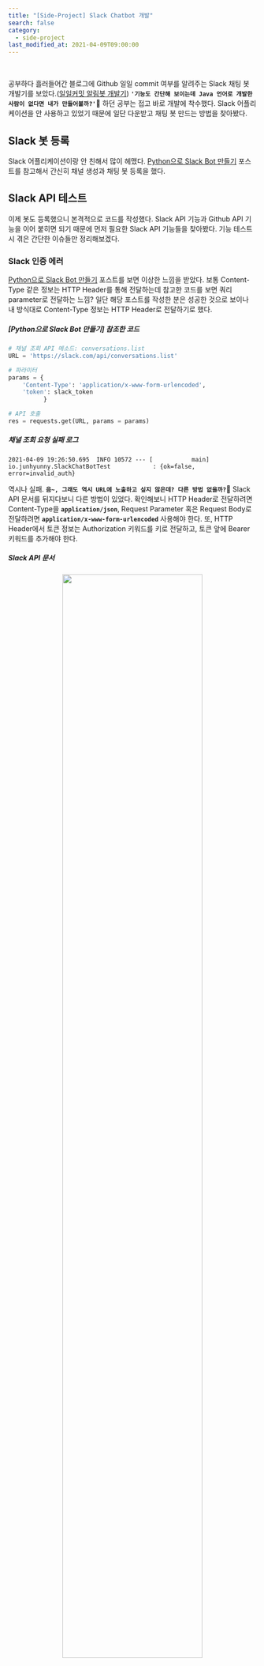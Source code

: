 ```yaml
---
title: "[Side-Project] Slack Chatbot 개발"
search: false
category:
  - side-project
last_modified_at: 2021-04-09T09:00:00
---
```


<br>

공부하다 흘러들어간 블로그에 Github 일일 commit 여부를 알려주는 Slack 채팅 봇 개발기를 보았다.([일일커밋 알림봇 개발기][mingrammer-blogLink]) 
**`'기능도 간단해 보이는데 Java 언어로 개발한 사람이 없다면 내가 만들어볼까?'`**🤔 
하던 공부는 접고 바로 개발에 착수했다. 
Slack 어플리케이션을 안 사용하고 있었기 때문에 일단 다운받고 채팅 봇 만드는 방법을 찾아봤다. 

## Slack 봇 등록
Slack 어플리케이션이랑 안 친해서 많이 헤맸다. 
[Python으로 Slack Bot 만들기][python-slack-chatbot-blogLink] 포스트를 참고해서 간신히 채널 생성과 채팅 봇 등록을 했다. 

## Slack API 테스트
이제 봇도 등록했으니 본격적으로 코드를 작성했다. 
Slack API 기능과 Github API 기능을 이어 붙히면 되기 때문에 먼저 필요한 Slack API 기능들을 찾아봤다. 
기능 테스트 시 겪은 간단한 이슈들만 정리해보겠다. 

### Slack 인증 에러
[Python으로 Slack Bot 만들기][python-slack-chatbot-blogLink] 포스트를 보면 이상한 느낌을 받았다. 
보통 Content-Type 같은 정보는 HTTP Header를 통해 전달하는데 참고한 코드를 보면 쿼리 parameter로 전달하는 느낌? 
일단 해당 포스트를 작성한 분은 성공한 것으로 보이나 내 방식대로 Content-Type 정보는 HTTP Header로 전달하기로 했다.

##### [Python으로 Slack Bot 만들기] 참조한 코드
```python
# 채널 조회 API 메소드: conversations.list
URL = 'https://slack.com/api/conversations.list'

# 파라미터
params = {
    'Content-Type': 'application/x-www-form-urlencoded',
    'token': slack_token
          }

# API 호출
res = requests.get(URL, params = params)
```

##### 채널 조회 요청 실패 로그
```
2021-04-09 19:26:50.695  INFO 10572 --- [           main] io.junhyunny.SlackChatBotTest            : {ok=false, error=invalid_auth}
```

역시나 실패. 
**`음~, 그래도 역시 URL에 노출하고 싶지 않은데? 다른 방법 없을까?`🤔** 
Slack API 문서를 뒤지다보니 다른 방법이 있었다. 
확인해보니 HTTP Header로 전달하려면 Content-Type을 **`application/json`**, 
Request Parameter 혹은 Request Body로 전달하려면 **`application/x-www-form-urlencoded`** 사용해야 한다. 
또, HTTP Header에서 토큰 정보는 Authorization 키워드를 키로 전달하고, 토큰 앞에 Bearer 키워드를 추가해야 한다. 

##### Slack API 문서
<p align="center"><img src="/images/side-project-slack-chatbot-1.JPG" width="75%"></p>

##### Slack 채널 정보를 가져오는 테스트 코드
```java
    @SuppressWarnings({ "rawtypes", "unchecked" })
    @Test
    void getChannel() {

        HttpHeaders headers = new HttpHeaders();
        headers.set("Content-Type", "application/json");
        headers.set("Authorization", "Bearer " + slackToken);

        HttpEntity<Map<String, Object>> entity = new HttpEntity<Map<String, Object>>(headers);

        RestTemplate restTemplate = new RestTemplate();
        List<Map<String, Object>> channels = (List) restTemplate.exchange("https://slack.com/api/conversations.list", HttpMethod.GET, entity, Map.class).getBody().get("channels");
        if(channels == null) {
            return;
        }

        for (Map<String, Object> channel : channels) {
            log.info(channel);
        }
    }
```

### 채널에 글 작성 시 Warning, 'warning=missing_charset'
이제 채널에 글 작성을 위한 요청을 하는 코드를 작성해봤다. 

##### [Python으로 Slack Bot 만들기] 참조한 코드
```python
# 파라미터
data = {'Content-Type': 'application/x-www-form-urlencoded',
        'token': slack_token,
        'channel': channel_id, 
        'text': message,
        'reply_broadcast': 'True', 
        'thread_ts': ts
        } 

# 메시지 등록 API 메소드: chat.postMessage
URL = "https://slack.com/api/chat.postMessage"
res = requests.post(URL, data=data)
```

##### Warning 발견, warning=missing_charset
```
2021-04-09 19:54:17.638  INFO 8476 --- [           main] io.junhyunny.SlackChatBotTest            : result: {ok=true, ... warning=missing_charset, response_metadata={warnings=[missing_charset]}}
```

뭔지 모르겠지만 해결해야지 속이 시원할 것 같다. 
StackOverflow 답변을 보니 HTTP Header에 인코딩 타입을 안 넣어서 발생한 것으로 보인다. 

##### StackOverflow 답변
<p align="center"><img src="/images/side-project-slack-chatbot-2.JPG" width="75%"></p>

##### Slack 채널에 글 작성하기 테스트 코드
```java
    @SuppressWarnings({ "unchecked", "rawtypes" })
    @Test
    void postSomeMessage() {

        HttpHeaders headers = new HttpHeaders();
        headers.set("Content-Type", "application/json");
        headers.set("Authorization", "Bearer " + slackToken);

        HttpEntity<Map<String, Object>> entity = new HttpEntity<Map<String, Object>>(headers);

        RestTemplate restTemplate = new RestTemplate();

        Map<String, Object> response = restTemplate.exchange("https://slack.com/api/conversations.history?channel=C01TD73AZEF", HttpMethod.GET, entity, Map.class).getBody();
        List<Map<String, Object>> messages = (List) response.get("messages");
        if (messages == null || messages.isEmpty()) {
            return;
        }

        Map<String, Object> body = new HashMap<>();
        body.put("text", "Hello slack-chatbot");
        body.put("reply_broadcast", true);
        // body.put("thread_ts", messages.get(0).get("ts"));
        body.put("channel", "C01TD73AZEF");

        headers = new HttpHeaders();
        headers.set("Content-Type", "application/json");
        headers.set("Authorization", "Bearer " + slackToken);

        entity = new HttpEntity<Map<String, Object>>(body, headers);

        log.info("result: " + restTemplate.exchange("https://slack.com/api/chat.postMessage", HttpMethod.POST, entity, Map.class).getBody());
    }
```

##### Slack 채널에 글 작성하기 테스트 결과
<p align="center"><img src="/images/side-project-slack-chatbot-3.JPG" width="30%"></p>

## Github API 테스트
Java 언어를 사용하는 개발자들은 주로 **`github-api`** 라이브러리를 이용하는 것으로 보인다. 

##### github-api dependency for pom.xml
```xml
<dependency>
    <groupId>org.kohsuke</groupId>
    <artifactId>github-api</artifactId>
</dependency>
```

해당 라이브러리에서 필요한 기능을 제공하지 않는 것 같아서 사용하지 않기로 했다. 
내가 필요한 기능은 간단하다. 
특정 사용자의 repository 정보들과 해당 repository에 오늘 push 한 이력이 있는지만 확인하면 되기 때문에 Github API 문서를 찾아봤다. 
딱 원하는 기능을 발견했다.😄 
각 repository 별로 마지막 push 시간까지 알려주기 때문에 해당 API를 사용하기로 결정했다.

##### Github API, List repositories for a user
<p align="center"><img src="/images/side-project-slack-chatbot-4.JPG" width="75%"></p>

##### 사용자 Github repository push 이력 확인
```java
    @SuppressWarnings({ "unchecked" })
    @Test
    void test() throws IOException {

        HttpHeaders headers = new HttpHeaders();
        headers.set("Content-Type", "application/json");

        HttpEntity<Map<String, Object>> entity = new HttpEntity<Map<String, Object>>(headers);

        RestTemplate restTemplate = new RestTemplate();
        List<Map<String, Object>> repoList = restTemplate.exchange("https://api.github.com/users/junhyunny/repos", HttpMethod.GET, entity, List.class).getBody();
        for (Map<String, Object> repo : repoList) {
            log.info("repo url: " + repo.get("name"));
            log.info("pushed_at: " + repo.get("pushed_at"));
            String time = (String) repo.get("pushed_at");
            time = time.replace("T", " ");
            time = time.replace("Z", "");
            log.info(Timestamp.valueOf(time));
        }
    }
```

## AWS Lambda 어플리케이션 등록하기
AWS는 사용해본 적이 없어서 이 작업을 하는데 제일 시간이 오래 걸렸다. 
[일일커밋 알림봇 개발기][mingrammer-blogLink] 포스트를 보면 특정 시간부터 트리거를 통해 어플리케이션을 동작시키는 기능인 것으로 추정된다. 
일단 AWS Lambda 기능이 무엇인지 찾아보고 Java 어플리케이션을 올리는 방법을 알아봤다. 

Java Application의 경우 아래와 같은 과정이 필요한데 API 문서를 읽어보면 쉽게 이해할 수 있다.
1. [RequestStreamHandler 인터페이스 구현 클래스 작성하기][java-handler-awsLink]
1. [.zip(혹은 .jar) 파일로 배포하기][java-deploy-awsLink]

위 과정을 걸쳐서 배포에 필요한 .jar 파일을 만들었으면 이제 Lamda 어플리케이션을 등록해보자. 
Lambda 어플리케이션과 주기적으로 어플리케이션을 동작시켜주는 EventBridge(CloudWatch Events) 트리거를 등록한다. 

##### Slack Chatbot AWS Lambda 구성
<p align="center"><img src="/images/side-project-slack-chatbot-5.JPG"></p>

### Lambda 어플리케이션 등록
빌드 .jar를 올려주고 RequestStreamHandler 인터페이스를 구현한 클래스를 등록해준다. 

##### .jar 파일 업로드 및 RequestStreamHandler 인터페이스 구현 클래스 등록
<p align="center"><img src="/images/side-project-slack-chatbot-6.JPG"></p>

### Event Trigger 주기 설정 및 요청 parameter 등록
프로그램에 repository 사용자 정보, Slack token 정보, Slack Channel 정보가 코드에 하드 코딩되어 있으면 
불필요한 정보가 노출되기 때문에 아래와 같은 요청 parameter로 전달하기로 했다. 
EventBridge(CloudWatch Events) 설정에 들어가면 주기 설정과 parameter를 등록할 수 있는 Console 화면이 존재한다. 
해당 화면에서 주기와 요청 parameter를 등록한다. 

##### AWS Lambda 요청 parameter
```json
{
  "owner": "your github repository user name",
  "slackToken": "your slack token",
  "channelName": "your slack channel"
}
```

##### EventBridge 설정 편집 화면 이동
<p align="center"><img src="/images/side-project-slack-chatbot-7.JPG"></p>

##### Event Trigger 주기 설정
<p align="center"><img src="/images/side-project-slack-chatbot-8.JPG" width="75%"></p>

##### Event Trigger 요청 parameter 등록
<p align="center"><img src="/images/side-project-slack-chatbot-9.JPG" width="75%"></p>

## Slack Chatbot 배포 후 확인
내 Slack Chatbot은 오후 6시 59분부터 1시간 간격으로 11시 59분까지 Github repository에 push 이력이 없으면 commit 하라는 메세지를 전달한다. 
일부러 push 하지 않고 commit 독촉 메세지가 오기를 기다려봤다. 
과연... 결과는?🤨

##### Message from Slack Chatbot
<div align="center">
  <img src="/images/side-project-slack-chatbot-10.JPG" width="30%">
  <img src="/images/side-project-slack-chatbot-11.JPG" width="30%">
</div>

정상적으로 동작한다. 앞으로 공부하라는 메세지를 받을 일만 남았다.😂
간단한 chatbot 개발기를 작성해봤는데 개발하는 시간보다 개발한 내용들을 정리하는게 더 시간이 오래 걸렸다. 
정리하는 일이 귀찮기는 하지만 정리해놓으면 나중에 필요한 날이 올 것이라 믿는다. 
공부나 일을 하다가 필요한 기능이 생기면 자동화 할 방법이 있는지 궁리해보면서 이런 프로그램 개발기들을 하나씩 늘려가야겠다. 
(프로젝트 저장소 - **[slack-chatbot repository][slack-chatbot-gitLink]**)

#### REFERENCE
- <https://mingrammer.com/dev-commit-alarm-bot/>
- <https://wooiljeong.github.io/python/slack-bot/>
- <https://api.slack.com/legacy/oauth#authenticating-users-with-oauth__using-access-tokens>
- <https://stackoverflow.com/questions/63550032/slackbot-openmodal-error-missing-charset>
- <https://docs.github.com/en/rest/reference/repos#list-repositories-for-a-user>
- <https://docs.aws.amazon.com/lambda/latest/dg/java-handler.html>
- <https://docs.aws.amazon.com/lambda/latest/dg/java-package.html>

[mingrammer-blogLink]: https://mingrammer.com/dev-commit-alarm-bot/
[python-slack-chatbot-blogLink]: https://wooiljeong.github.io/python/slack-bot/
[java-handler-awsLink]: https://docs.aws.amazon.com/lambda/latest/dg/java-handler.html
[java-deploy-awsLink]: https://docs.aws.amazon.com/lambda/latest/dg/java-package.html
[slack-chatbot-gitLink]: https://github.com/Junhyunny/slack-chatbot
